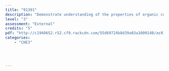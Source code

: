 ```yaml
---
title: "91391"
description: "Demonstrate understanding of the properties of organic compounds"
level: "3"
assessment: "External"
credits: "5"
pdf: "http://c1940652.r52.cf0.rackcdn.com/55d69724b8d39a03a1000140/as91391.pdf"
categories:
    - "CHE3"
    
    
    
    
---
```

